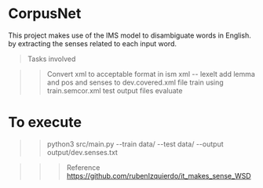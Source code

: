 # CorpusNet
This project makes use of the IMS model to disambiguate words in English. by extracting the senses related to each input word.


>Tasks involved

>>Convert xml to acceptable format in ism xml -- lexelt
>>add lemma and pos and senses to dev.covered.xml file
>>train using train.semcor.xml
>>test
>>output files
>>evaluate

# To execute

>> python3 src/main.py --train data/<trainfile> --test data/<testfile> --output output/dev.senses.txt



>>> Reference https://github.com/rubenIzquierdo/it_makes_sense_WSD
